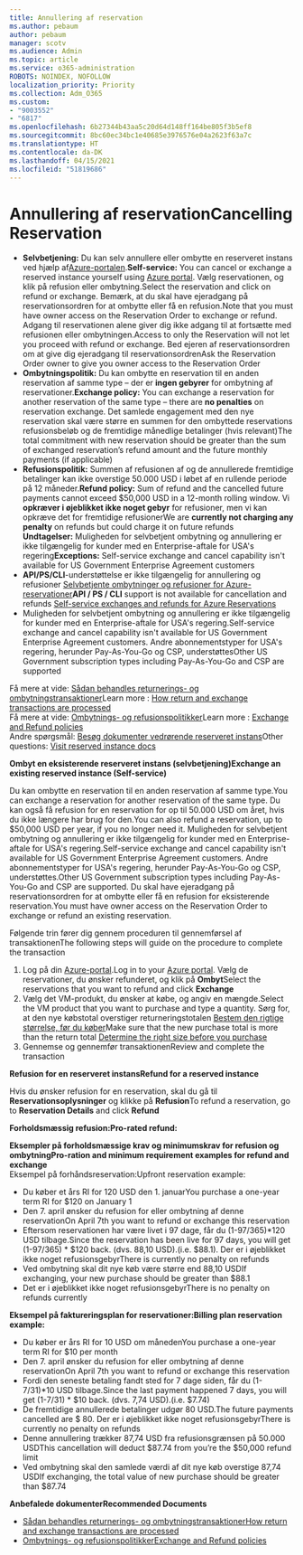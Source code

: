 ```yaml
---
title: Annullering af reservation
ms.author: pebaum
author: pebaum
manager: scotv
ms.audience: Admin
ms.topic: article
ms.service: o365-administration
ROBOTS: NOINDEX, NOFOLLOW
localization_priority: Priority
ms.collection: Adm_O365
ms.custom:
- "9003552"
- "6817"
ms.openlocfilehash: 6b27344b43aa5c20d64d148ff164be805f3b5ef8
ms.sourcegitcommit: 8bc60ec34bc1e40685e3976576e04a2623f63a7c
ms.translationtype: HT
ms.contentlocale: da-DK
ms.lasthandoff: 04/15/2021
ms.locfileid: "51819686"
---
```

# <a name="cancelling-reservation"></a><span data-ttu-id="56d1d-102">Annullering af reservation</span><span class="sxs-lookup"><span data-stu-id="56d1d-102">Cancelling Reservation</span></span>

- <span data-ttu-id="56d1d-103">**Selvbetjening:** Du kan selv annullere eller ombytte en reserveret instans ved hjælp af[Azure-portalen](https://portal.azure.com/#blade/Microsoft_Azure_Reservations/ReservationsBrowseBlade).</span><span class="sxs-lookup"><span data-stu-id="56d1d-103">**Self-service:** You can cancel or exchange a reserved instance yourself using [Azure portal](https://portal.azure.com/#blade/Microsoft_Azure_Reservations/ReservationsBrowseBlade).</span></span> <span data-ttu-id="56d1d-104">Vælg reservationen, og klik på refusion eller ombytning.</span><span class="sxs-lookup"><span data-stu-id="56d1d-104">Select the reservation and click on refund or exchange.</span></span> <span data-ttu-id="56d1d-105">Bemærk, at du skal have ejeradgang på reservationsordren for at ombytte eller få en refusion.</span><span class="sxs-lookup"><span data-stu-id="56d1d-105">Note that you must have owner access on the Reservation Order to exchange or refund.</span></span> <span data-ttu-id="56d1d-106">Adgang til reservationen alene giver dig ikke adgang til at fortsætte med refusionen eller ombytningen.</span><span class="sxs-lookup"><span data-stu-id="56d1d-106">Access to only the Reservation will not let you proceed with refund or exchange.</span></span> <span data-ttu-id="56d1d-107">Bed ejeren af reservationsordren om at give dig ejeradgang til reservationsordren</span><span class="sxs-lookup"><span data-stu-id="56d1d-107">Ask the Reservation Order owner to give you owner access to the Reservation Order</span></span>
- <span data-ttu-id="56d1d-108">**Ombytningspolitik:** Du kan ombytte en reservation til en anden reservation af samme type – der er **ingen gebyrer** for ombytning af reservationer.</span><span class="sxs-lookup"><span data-stu-id="56d1d-108">**Exchange policy:** You can exchange a reservation for another reservation of the same type – there are **no penalties** on reservation exchange.</span></span> <span data-ttu-id="56d1d-109">Det samlede engagement med den nye reservation skal være større en summen for den ombyttede reservations refusionsbeløb og de fremtidige månedlige betalinger (hvis relevant)</span><span class="sxs-lookup"><span data-stu-id="56d1d-109">The total commitment with new reservation should be greater than the sum of exchanged reservation’s refund amount and the future monthly payments (if applicable)</span></span>
- <span data-ttu-id="56d1d-110">**Refusionspolitik:** Summen af refusionen af og de annullerede fremtidige betalinger kan ikke overstige 50.000 USD i løbet af en rullende periode på 12 måneder.</span><span class="sxs-lookup"><span data-stu-id="56d1d-110">**Refund policy:** Sum of refund and the cancelled future payments cannot exceed $50,000 USD in a 12-month rolling window.</span></span> <span data-ttu-id="56d1d-111">Vi **opkræver i øjeblikket ikke noget gebyr** for refusioner, men vi kan opkræve det for fremtidige refusioner</span><span class="sxs-lookup"><span data-stu-id="56d1d-111">We are **currently not charging any penalty** on refunds but could charge it on future refunds</span></span>  
    <span data-ttu-id="56d1d-112">**Undtagelser:** Muligheden for selvbetjent ombytning og annullering er ikke tilgængelig for kunder med en Enterprise-aftale for USA's regering</span><span class="sxs-lookup"><span data-stu-id="56d1d-112">**Exceptions:** Self-service exchange and cancel capability isn't available for US Government Enterprise Agreement customers</span></span>
- <span data-ttu-id="56d1d-113">**API/PS/CLI**-understøttelse er ikke tilgængelig for annullering og refusioner [Selvbetjente ombytninger og refusioner for Azure-reservationer](https://docs.microsoft.com/azure/cost-management-billing/reservations/exchange-and-refund-azure-reservations?WT.mc_id=Portal-Microsoft_Azure_Support)</span><span class="sxs-lookup"><span data-stu-id="56d1d-113">**API / PS / CLI** support is not available for cancellation and refunds [Self-service exchanges and refunds for Azure Reservations](https://docs.microsoft.com/azure/cost-management-billing/reservations/exchange-and-refund-azure-reservations?WT.mc_id=Portal-Microsoft_Azure_Support)</span></span>
- <span data-ttu-id="56d1d-114">Muligheden for selvbetjent ombytning og annullering er ikke tilgængelig for kunder med en Enterprise-aftale for USA's regering.</span><span class="sxs-lookup"><span data-stu-id="56d1d-114">Self-service exchange and cancel capability isn't available for US Government Enterprise Agreement customers.</span></span> <span data-ttu-id="56d1d-115">Andre abonnementstyper for USA's regering, herunder Pay-As-You-Go og CSP, understøttes</span><span class="sxs-lookup"><span data-stu-id="56d1d-115">Other US Government subscription types including Pay-As-You-Go and CSP are supported</span></span>

<span data-ttu-id="56d1d-116">Få mere at vide: [Sådan behandles returnerings- og ombytningstransaktioner](https://docs.microsoft.com/azure/billing/billing-azure-reservations-self-service-exchange-and-refund?WT.mc_id=Portal-Microsoft_Azure_Support#how-return-and-exchange-transactions-are-processed)</span><span class="sxs-lookup"><span data-stu-id="56d1d-116">Learn more : [How return and exchange transactions are processed](https://docs.microsoft.com/azure/billing/billing-azure-reservations-self-service-exchange-and-refund?WT.mc_id=Portal-Microsoft_Azure_Support#how-return-and-exchange-transactions-are-processed)</span></span>  
<span data-ttu-id="56d1d-117">Få mere at vide: [Ombytnings- og refusionspolitikker](https://docs.microsoft.com/azure/billing/billing-azure-reservations-self-service-exchange-and-refund?WT.mc_id=Portal-Microsoft_Azure_Support#exchange-policies)</span><span class="sxs-lookup"><span data-stu-id="56d1d-117">Learn more : [Exchange and Refund policies](https://docs.microsoft.com/azure/billing/billing-azure-reservations-self-service-exchange-and-refund?WT.mc_id=Portal-Microsoft_Azure_Support#exchange-policies)</span></span>  
<span data-ttu-id="56d1d-118">Andre spørgsmål: [Besøg dokumenter vedrørende reserveret instans](https://docs.microsoft.com/azure/billing/billing-save-compute-costs-reservations?WT.mc_id=Portal-Microsoft_Azure_Support)</span><span class="sxs-lookup"><span data-stu-id="56d1d-118">Other questions: [Visit reserved instance docs](https://docs.microsoft.com/azure/billing/billing-save-compute-costs-reservations?WT.mc_id=Portal-Microsoft_Azure_Support)</span></span>

<span data-ttu-id="56d1d-119">**Ombyt en eksisterende reserveret instans (selvbetjening)**</span><span class="sxs-lookup"><span data-stu-id="56d1d-119">**Exchange an existing reserved instance (Self-service)**</span></span>

<span data-ttu-id="56d1d-120">Du kan ombytte en reservation til en anden reservation af samme type.</span><span class="sxs-lookup"><span data-stu-id="56d1d-120">You can exchange a reservation for another reservation of the same type.</span></span> <span data-ttu-id="56d1d-121">Du kan også få refusion for en reservation for op til 50.000 USD om året, hvis du ikke længere har brug for den.</span><span class="sxs-lookup"><span data-stu-id="56d1d-121">You can also refund a reservation, up to $50,000 USD per year, if you no longer need it.</span></span> <span data-ttu-id="56d1d-122">Muligheden for selvbetjent ombytning og annullering er ikke tilgængelig for kunder med en Enterprise-aftale for USA's regering.</span><span class="sxs-lookup"><span data-stu-id="56d1d-122">Self-service exchange and cancel capability isn't available for US Government Enterprise Agreement customers.</span></span> <span data-ttu-id="56d1d-123">Andre abonnementstyper for USA's regering, herunder Pay-As-You-Go og CSP, understøttes.</span><span class="sxs-lookup"><span data-stu-id="56d1d-123">Other US Government subscription types including Pay-As-You-Go and CSP are supported.</span></span> <span data-ttu-id="56d1d-124">Du skal have ejeradgang på reservationsordren for at ombytte eller få en refusion for eksisterende reservation.</span><span class="sxs-lookup"><span data-stu-id="56d1d-124">You must have owner access on the Reservation Order to exchange or refund an existing reservation.</span></span>

<span data-ttu-id="56d1d-125">Følgende trin fører dig gennem proceduren til gennemførsel af transaktionen</span><span class="sxs-lookup"><span data-stu-id="56d1d-125">The following steps will guide on the procedure to complete the transaction</span></span>

1. <span data-ttu-id="56d1d-126">Log på din [Azure-portal](https://portal.azure.com/#blade/Microsoft_Azure_Reservations/ReservationsBrowseBlade).</span><span class="sxs-lookup"><span data-stu-id="56d1d-126">Log in to your [Azure portal](https://portal.azure.com/#blade/Microsoft_Azure_Reservations/ReservationsBrowseBlade).</span></span> <span data-ttu-id="56d1d-127">Vælg de reservationer, du ønsker refunderet, og klik på **Ombyt**</span><span class="sxs-lookup"><span data-stu-id="56d1d-127">Select the reservations that you want to refund and click **Exchange**</span></span>
2. <span data-ttu-id="56d1d-128">Vælg det VM-produkt, du ønsker at købe, og angiv en mængde.</span><span class="sxs-lookup"><span data-stu-id="56d1d-128">Select the VM product that you want to purchase and type a quantity.</span></span> <span data-ttu-id="56d1d-129">Sørg for, at den nye købstotal overstiger returneringstotalen [Bestem den rigtige størrelse, før du køber](https://docs.microsoft.com/azure/virtual-machines/windows/prepay-reserved-vm-instances?WT.mc_id=Portal-Microsoft_Azure_Support#determine-the-right-vm-size-before-you-buy)</span><span class="sxs-lookup"><span data-stu-id="56d1d-129">Make sure that the new purchase total is more than the return total [Determine the right size before you purchase](https://docs.microsoft.com/azure/virtual-machines/windows/prepay-reserved-vm-instances?WT.mc_id=Portal-Microsoft_Azure_Support#determine-the-right-vm-size-before-you-buy)</span></span>
3. <span data-ttu-id="56d1d-130">Gennemse og gennemfør transaktionen</span><span class="sxs-lookup"><span data-stu-id="56d1d-130">Review and complete the transaction</span></span>

<span data-ttu-id="56d1d-131">**Refusion for en reserveret instans**</span><span class="sxs-lookup"><span data-stu-id="56d1d-131">**Refund for a reserved instance**</span></span>

<span data-ttu-id="56d1d-132">Hvis du ønsker refusion for en reservation, skal du gå til **Reservationsoplysninger** og klikke på **Refusion**</span><span class="sxs-lookup"><span data-stu-id="56d1d-132">To refund a reservation, go to **Reservation Details** and click **Refund**</span></span>

<span data-ttu-id="56d1d-133">**Forholdsmæssig refusion:**</span><span class="sxs-lookup"><span data-stu-id="56d1d-133">**Pro-rated refund:**</span></span>

<span data-ttu-id="56d1d-134">**Eksempler på forholdsmæssige krav og minimumskrav for refusion og ombytning**</span><span class="sxs-lookup"><span data-stu-id="56d1d-134">**Pro-ration and minimum requirement examples for refund and exchange**</span></span>  
<span data-ttu-id="56d1d-135">Eksempel på forhåndsreservation:</span><span class="sxs-lookup"><span data-stu-id="56d1d-135">Upfront reservation example:</span></span>

- <span data-ttu-id="56d1d-136">Du køber et års RI for 120 USD den 1. januar</span><span class="sxs-lookup"><span data-stu-id="56d1d-136">You purchase a one-year term RI for $120 on January 1</span></span>
- <span data-ttu-id="56d1d-137">Den 7. april ønsker du refusion for eller ombytning af denne reservation</span><span class="sxs-lookup"><span data-stu-id="56d1d-137">On April 7th you want to refund or exchange this reservation</span></span>
- <span data-ttu-id="56d1d-138">Eftersom reservationen har være livet i 97 dage, får du (1-97/365)\*120 USD tilbage.</span><span class="sxs-lookup"><span data-stu-id="56d1d-138">Since the reservation has been live for 97 days, you will get (1-97/365) \* $120 back.</span></span> <span data-ttu-id="56d1d-139">(dvs. 88,10 USD).</span><span class="sxs-lookup"><span data-stu-id="56d1d-139">(i.e. $88.1).</span></span> <span data-ttu-id="56d1d-140">Der er i øjeblikket ikke noget refusionsgebyr</span><span class="sxs-lookup"><span data-stu-id="56d1d-140">There is currently no penalty on refunds</span></span>
- <span data-ttu-id="56d1d-141">Ved ombytning skal dit nye køb være større end 88,10 USD</span><span class="sxs-lookup"><span data-stu-id="56d1d-141">If exchanging, your new purchase should be greater than $88.1</span></span>
- <span data-ttu-id="56d1d-142">Det er i øjeblikket ikke noget refusionsgebyr</span><span class="sxs-lookup"><span data-stu-id="56d1d-142">There is no penalty on refunds currently</span></span>

<span data-ttu-id="56d1d-143">**Eksempel på faktureringsplan for reservationer:**</span><span class="sxs-lookup"><span data-stu-id="56d1d-143">**Billing plan reservation example:**</span></span>

- <span data-ttu-id="56d1d-144">Du køber er års RI for 10 USD om måneden</span><span class="sxs-lookup"><span data-stu-id="56d1d-144">You purchase a one-year term RI for $10 per month</span></span>
- <span data-ttu-id="56d1d-145">Den 7. april ønsker du refusion for eller ombytning af denne reservation</span><span class="sxs-lookup"><span data-stu-id="56d1d-145">On April 7th you want to refund or exchange this reservation</span></span>
- <span data-ttu-id="56d1d-146">Fordi den seneste betaling fandt sted for 7 dage siden, får du (1-7/31)\*10 USD tilbage.</span><span class="sxs-lookup"><span data-stu-id="56d1d-146">Since the last payment happened 7 days, you will get (1-7/31) \* $10 back.</span></span> <span data-ttu-id="56d1d-147">(dvs. 7,74 USD).</span><span class="sxs-lookup"><span data-stu-id="56d1d-147">(i.e. $7.74)</span></span>
- <span data-ttu-id="56d1d-148">De fremtidige annullerede betalinger udgør 80 USD.</span><span class="sxs-lookup"><span data-stu-id="56d1d-148">The future payments cancelled are $ 80.</span></span> <span data-ttu-id="56d1d-149">Der er i øjeblikket ikke noget refusionsgebyr</span><span class="sxs-lookup"><span data-stu-id="56d1d-149">There is currently no penalty on refunds</span></span>
- <span data-ttu-id="56d1d-150">Denne annullering trækker 87,74 USD fra refusionsgrænsen på 50.000 USD</span><span class="sxs-lookup"><span data-stu-id="56d1d-150">This cancellation will deduct $87.74 from you’re the $50,000 refund limit</span></span>
- <span data-ttu-id="56d1d-151">Ved ombytning skal den samlede værdi af dit nye køb overstige 87,74 USD</span><span class="sxs-lookup"><span data-stu-id="56d1d-151">If exchanging, the total value of new purchase should be greater than $87.74</span></span>

<span data-ttu-id="56d1d-152">**Anbefalede dokumenter**</span><span class="sxs-lookup"><span data-stu-id="56d1d-152">**Recommended Documents**</span></span>

- [<span data-ttu-id="56d1d-153">Sådan behandles returnerings- og ombytningstransaktioner</span><span class="sxs-lookup"><span data-stu-id="56d1d-153">How return and exchange transactions are processed</span></span>](https://docs.microsoft.com/azure/billing/billing-azure-reservations-self-service-exchange-and-refund?WT.mc_id=Portal-Microsoft_Azure_Support#how-return-and-exchange-transactions-are-processed)
- [<span data-ttu-id="56d1d-154">Ombytnings- og refusionspolitikker</span><span class="sxs-lookup"><span data-stu-id="56d1d-154">Exchange and Refund policies</span></span>](https://docs.microsoft.com/azure/billing/billing-azure-reservations-self-service-exchange-and-refund?WT.mc_id=Portal-Microsoft_Azure_Support#exchange-policies)